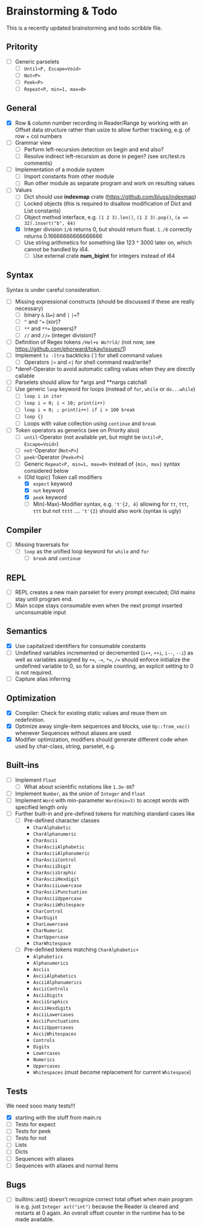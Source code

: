 # Brainstorming & Todo

This is a recently updated brainstorming and todo scribble file.

## Pritority

- [ ] Generic parselets
  - [ ] `Until<P, Escape=Void>`
  - [ ] `Not<P>`
  - [ ] `Peek<P>`
  - [ ] `Repeat<P, min=1, max=0>`

## General

- [x] Row & column number recording in Reader/Range by working with an Offset data structure rather than usize to allow further tracking, e.g. of row + col numbers
- [ ] Grammar view
  - [ ] Perform left-recursion detection on begin and end also?
  - [ ] Resolve indirect left-recursion as done in pegen? (see src/test.rs comments)
- [ ] Implementation of a module system
  - [ ] Import constants from other module
  - [ ] Run other module as separate program and work on resulting values
- [ ] Values
  - [ ] Dict should use **indexmap** crate (https://github.com/bluss/indexmap)
  - [ ] Locked objects (this is required to disallow modification of Dict and List constants)
  - [ ] Object method interface, e.g. `(1 2 3).len()`, `(1 2 3).pop()`, `(a => 32).insert("b", 64)`
  - [x] Integer division `1/6` returns 0, but should return float. `1./6` correctly returns 0.16666666666666666
  - [ ] Use string arithmetics for something like 123 ^ 3000 later on, which cannot be handled by i64.
    - [ ] Use external crate **num_bigint** for integers instead of i64

## Syntax

Syntax is under careful consideration.

- [ ] Missing expressional constructs (should be discussed if these are really necessary)
  - [ ] binary `&` (`&=`) and `|` `|=`?
  - [ ] `^` and `^=` (xor)?
  - [ ] `**` and `**=` (powers)?
  - [ ] `//` and `//=` (integer division)?
- [ ] Definition of Regex tokens `/Hel+o Wo?rld/` (not now, see https://github.com/phorward/tokay/issues/1)
- [ ] Implement `ls -ltra` backticks (`) for shell command values
  - [ ] Operators `|>` and `<|` for shell command read/write?
- [ ] *deref-Operator to avoid automatic calling values when they are directly callable
- [ ] Parselets should allow for *args and **nargs catchall
- [ ] Use generic `loop` keyword for loops (instead of `for`, `while` or `do...while`)
  - [ ] `loop i in iter`
  - [ ] `loop i = 0; i < 10; print(i++)`
  - [ ] `loop i = 0; ; print(i++) if i > 100 break`
  - [ ] `loop {}`
  - [ ] Loops with value collection using `continue` and `break`
- [ ] Token operators as generics (see on Priority also)
  - [ ] `until`-Operator (not available yet, but might be `Until<P, Escape=Void>`)
  - [ ] `not`-Operator (`Not<P>`)
  - [ ] `peek`-Operator (`Peek<P>`)
  - [ ] Generic `Repeat<P, min=1, max=0>` instead of `{min, max}` syntax considered below
  - (Old topic) Token call modifiers
    - [x] `expect` keyword
    - [x] `not` keyword
    - [x] `peek` keyword
    - [ ] Min(-Max)-Modifier syntax, e.g. `'t'{2, 4}` allowing for `tt`, `ttt`, `ttt` but not `tttt` .... `'t'{2}` should also work (syntax is ugly)

## Compiler

- [ ] Missing traversals for
  - [ ] `loop` as the unified loop keyword for `while` and `for`
    - [ ] `break` and `continue`

## REPL

- [ ] REPL creates a new main parselet for every prompt executed; Old mains stay until program end.
- [ ] Main scope stays consumable even when the next prompt inserted unconsumable input

## Semantics

- [x] Use capitalized identifiers for consumable constants
- [ ] Undefined variables incremented or decremented (`i++`, `++i`, `i--`, `--i`) as well as variables assigned by `+=`, `-=`, `*=`, `/=` should enforce initialize the undefined variable to 0, so for a simple counting, an explicit setting to 0 is not required.
- [ ] Capture alias inferring

## Optimization

- [x] Compiler: Check for existing static values and reuse them on redefinition.
- [x] Optimize away single-item sequences and blocks, use `Op::from_vec()` whenever Sequences without aliases are used
- [x] Modifier optimization, modifiers should generate different code when used by char-class, string, parselet, e.g.

## Built-ins

- [ ] Implement `Float`
  - [ ] What about scientific notations like `1.3e-08`?
- [ ] Implement `Number`, as the union of `Integer` and `Float`
- [ ] Implement `Word` with min-parameter `Word(min=3)` to accept words with specified length only
- [ ] Further built-in and pre-defined tokens for matching standard cases like
  - [ ] Pre-defined character classes
    - `CharAlphabetic`
    - `CharAlphanumeric`
    - `CharAscii`
    - `CharAsciiAlphabetic`
    - `CharAsciiAlphanumeric`
    - `CharAsciiControl`
    - `CharAsciiDigit`
    - `CharAsciiGraphic`
    - `CharAsciiHexdigit`
    - `CharAsciiLowercase`
    - `CharAsciiPunctuation`
    - `CharAsciiUppercase`
    - `CharAsciiWhitespace`
    - `CharControl`
    - `CharDigit`
    - `CharLowercase`
    - `CharNumeric`
    - `CharUppercase`
    - `CharWhitespace`
  - [ ] Pre-defined tokens matching `CharAlphabetic+`
    - `Alphabetics`
    - `Alphanumerics`
    - `Asciis`
    - `AsciiAlphabetics`
    - `AsciiAlphanumerics`
    - `AsciiControls`
    - `AsciiDigits`
    - `AsciiGraphics`
    - `AsciiHexdigits`
    - `AsciiLowercases`
    - `AsciiPunctuations`
    - `AsciiUppercases`
    - `AsciiWhitespaces`
    - `Controls`
    - `Digits`
    - `Lowercases`
    - `Numerics`
    - `Uppercases`
    - `Whitespaces` (must become replacement for current `Whitespace`)

## Tests

We need sooo many tests!!!

- [x] starting with the stuff from main.rs
- [ ] Tests for expect
- [ ] Tests for peek
- [ ] Tests for not
- [ ] Lists
- [ ] Dicts
- [ ] Sequences with aliases
- [ ] Sequences with aliases and normal items

## Bugs

- [ ] builtins::ast() doesn't recognize correct total offset when main program is e.g. just `Integer ast("int")` because the Reader is cleared and restarts at 0 again. An overall offset counter in the runtime has to be made available.
